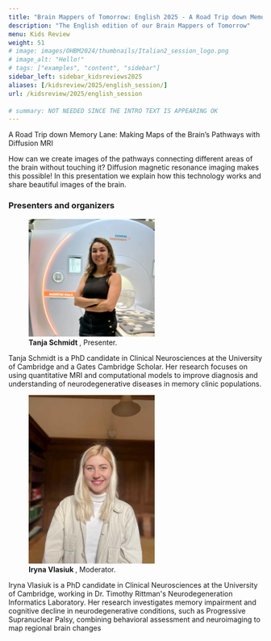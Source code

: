 ```yaml
---
title: "Brain Mappers of Tomorrow: English 2025 - A Road Trip down Memory Lane: Making Maps of the Brain’s Pathways with Diffusion MRI"
description: "The English edition of our Brain Mappers of Tomorrow"
menu: Kids Review
weight: 51
# image: images/OHBM2024/thumbnails/Italian2_session_logo.png
# image_alt: "Hello!"
# tags: ["examples", "content", "sidebar"]
sidebar_left: sidebar_kidsreviews2025
aliases: [/kidsreview/2025/english_session/]
url: /kidsreview/2025/english_session

# summary: NOT NEEDED SINCE THE INTRO TEXT IS APPEARING OK
---
```


A Road Trip down Memory Lane: Making Maps of the Brain’s Pathways with Diffusion MRI

How can we create images of the pathways connecting different areas of the brain without touching it? Diffusion magnetic resonance imaging makes this possible! In this presentation we explain how this technology works and share beautiful images of the brain.

### Presenters and organizers

<div class="content-gallery">
  <figure>
    <img src="Tanja_Schmidt.jpeg" alt="Tanja Schmidt " width="250">
    <figcaption><b>Tanja Schmidt </b>, Presenter.</figcaption>
  </figure>
</div>

Tanja Schmidt is a PhD candidate in Clinical Neurosciences at the University of Cambridge and a Gates Cambridge Scholar. Her research focuses on using quantitative MRI and computational models to improve diagnosis and understanding of neurodegenerative diseases in memory clinic populations.

<div class="content-gallery">
  <figure>
    <img src="Iryna_Vlasiuk.jpeg" alt="Iryna Vlasiuk " width="250">
    <figcaption><b>Iryna Vlasiuk </b>, Moderator.</figcaption>
  </figure>
</div>

Iryna Vlasiuk is a PhD candidate in Clinical Neurosciences at the University of Cambridge, working in Dr. Timothy Rittman's Neurodegeneration Informatics Laboratory. Her research investigates memory impairment and cognitive decline in neurodegenerative conditions, such as Progressive Supranuclear Palsy, combining behavioral assessment and neuroimaging to map regional brain changes


<!-- ### Official Trailer

#### English subtitles
{{< youtube id="h02EFmRmLDY" >}}

<!-- ### The presentation

{{< gallery class="content-gallery" >}} 
    <figure> 
            <img style="margin: 0.1em 0.1em 0.1em 0.1em" src="/images/OHBM2023/kidsreview_2023/italian_isotta/Fv2DzoNWAAMK9ww.jpg" alt="Photo from the presentation" height="350">
            <img style="margin: 0.1em 0.1em 0.1em 0.1em" src="/images/OHBM2023/kidsreview_2023/italian_isotta/Fv2DzpJXgAARCZX.jpg" alt="Photo from the presentation" width="350">
            <img style="margin: 0.1em 0.1em 0.1em 0.1em" src="/images/OHBM2023/kidsreview_2023/italian_isotta/Fv2DzngWcAMD0Ot.jpg" alt="Photo from the presentation" width="350">
            <img style="margin: 0.1em 0.1em 0.1em 0.1em" src="/images/OHBM2023/kidsreview_2023/italian_isotta/Fv2DznfXsAERTCS.jpg" alt="Photo from the presentation" width="350">
            <img style="margin: 0.1em 0.1em 0.1em 0.1em" src="/images/OHBM2023/kidsreview_2023/italian_isotta/Fv2ENXsWIAEV1Ex.jpg" alt="Photo from the presentation" width="350">
        <figcaption>
            <b>Pictures from the presentation.</b>
        </figcaption>
    </figure>
{{< /gallery >}}

From [Irene Balboni](https://twitter.com/irene_balboni/status/1656627725308657664?s=20). -->
